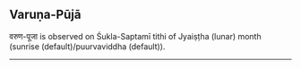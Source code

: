 ## Varuṇa-Pūjā
वरुण-पूजा is observed on Śukla-Saptamī tithi of Jyaiṣṭha (lunar) month (sunrise (default)/puurvaviddha (default)).



---

